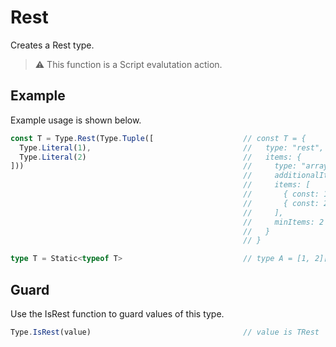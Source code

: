 # Rest

Creates a Rest type.

> ⚠️ This function is a Script evalutation action.

## Example

Example usage is shown below.

```typescript
const T = Type.Rest(Type.Tuple([                    // const T = {
  Type.Literal(1),                                  //   type: "rest",
  Type.Literal(2)                                   //   items: {
]))                                                 //     type: "array",
                                                    //     additionalItems: false,
                                                    //     items: [
                                                    //       { const: 1 }, 
                                                    //       { const: 2 } 
                                                    //     ],
                                                    //     minItems: 2
                                                    //   }
                                                    // }

type T = Static<typeof T>                           // type A = [1, 2][]
```

## Guard

Use the IsRest function to guard values of this type.

```typescript
Type.IsRest(value)                                  // value is TRest
```